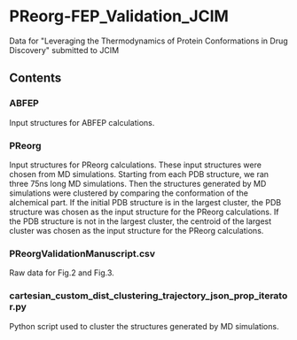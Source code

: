 # PReorg-FEP_Validation_JCIM
Data for "Leveraging the Thermodynamics of Protein Conformations in Drug Discovery" submitted to JCIM
## Contents
### ABFEP
Input structures for ABFEP calculations.
### PReorg
Input structures for PReorg calculations. These input structures were chosen from MD simulations. Starting from each PDB structure, we ran three 75ns long MD simulations. Then the structures generated by MD simulations were clustered by comparing the conformation of the alchemical part. If the initial PDB structure is in the largest cluster, the PDB structure was chosen as the input structure for the PReorg calculations. If the PDB structure is not in the largest cluster, the centroid of the largest cluster was chosen as the input structure for the PReorg calculations.
### PReorgValidationManuscript.csv
Raw data for Fig.2 and Fig.3.
### cartesian_custom_dist_clustering_trajectory_json_prop_iterator.py
Python script used to cluster the structures generated by MD simulations.
